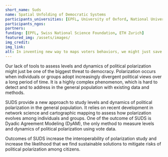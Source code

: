 ```yaml
---
short_name: Suds
name: Spatial Unfolding of Democratic Systems
participants_universities: [EPFL, University of Oxford, National University of Singapore, ETH Singapore]
participants_ngos:
partners:
funding: [EPFL, Swiss National Science Foundation, ETH Zurich]
featured_img: /assets/images/
img_credit:
img_link:
alt: In inventing new way to maps voters behaviors, we might just save democracy from political polarization
---
```

Our lack of tools to assess levels and dynamics of political polarization might just be one of the biggest threat to democracy. Polarization occurs when individuals or groups adopt increasingly divergent political views over a long period of time. It is a highly complex phenomenon, which is hard to detect and to address in the general population with existing data and methods. 

SUDS provide a new approach to study levels and dynamics of political polarization in the general population. It relies on recent development in network science and cartographic mapping to assess how polarization evolves among individuals and groups. One of the outcome of SUDS is Dyadic Agreement Modeling (DyAM), the only method to measure levels and dynamics of political polarization using vote data.

Outcomes of SUDS increase the interoperability of polarization study and increase the likelihood that we find sustainable solutions to mitigate risks of political polarization among citizens.
